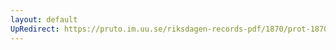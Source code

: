 ```yaml
---
layout: default
UpRedirect: https://pruto.im.uu.se/riksdagen-records-pdf/1870/prot-1870--ak--312/prot-1870--ak--312_021.pdf
---
```

